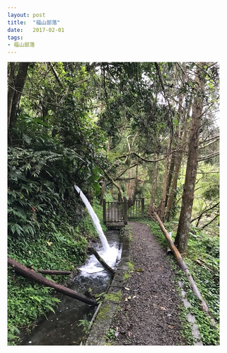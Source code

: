 ```yaml
---
layout: post
title:  "福山部落"
date:   2017-02-01
tags:
- 福山部落
---
```

![福山部落](/media/2017-02-01-福山部落.jpeg)